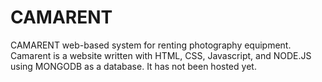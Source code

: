 # CAMARENT
CAMARENT web-based system for renting photography equipment.
Camarent is a website written with HTML, CSS, Javascript, and NODE.JS using MONGODB as a database.
It has not been hosted yet.

